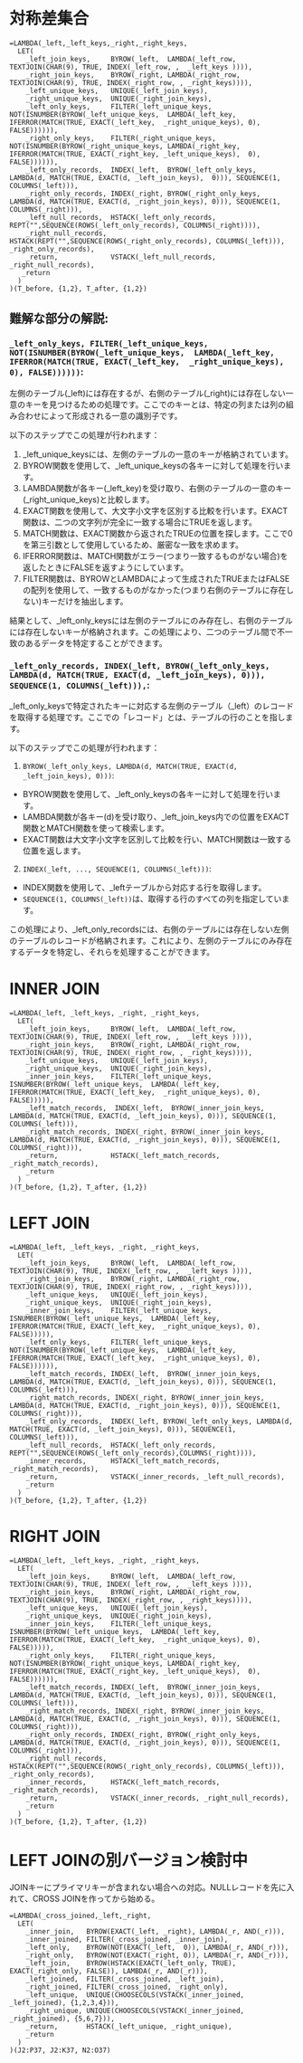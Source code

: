 # 対称差集合

```
=LAMBDA(_left,_left_keys,_right,_right_keys,
  LET(
    _left_join_keys,     BYROW(_left,  LAMBDA(_left_row,  TEXTJOIN(CHAR(9), TRUE, INDEX(_left_row, ,  _left_keys )))),
    _right_join_keys,    BYROW(_right, LAMBDA(_right_row, TEXTJOIN(CHAR(9), TRUE, INDEX(_right_row, , _right_keys)))),
    _left_unique_keys,   UNIQUE(_left_join_keys),
    _right_unique_keys,  UNIQUE(_right_join_keys),
    _left_only_keys,     FILTER(_left_unique_keys,  NOT(ISNUMBER(BYROW(_left_unique_keys,  LAMBDA(_left_key,  IFERROR(MATCH(TRUE, EXACT(_left_key,  _right_unique_keys), 0), FALSE)))))),
    _right_only_keys,    FILTER(_right_unique_keys, NOT(ISNUMBER(BYROW(_right_unique_keys, LAMBDA(_right_key, IFERROR(MATCH(TRUE, EXACT(_right_key, _left_unique_keys),  0), FALSE)))))),
    _left_only_records,  INDEX(_left,  BYROW(_left_only_keys,  LAMBDA(d, MATCH(TRUE, EXACT(d, _left_join_keys),  0))), SEQUENCE(1, COLUMNS(_left))),
    _right_only_records, INDEX(_right, BYROW(_right_only_keys, LAMBDA(d, MATCH(TRUE, EXACT(d, _right_join_keys), 0))), SEQUENCE(1, COLUMNS(_right))),
    _left_null_records,  HSTACK(_left_only_records, REPT("",SEQUENCE(ROWS(_left_only_records), COLUMNS(_right)))),
    _right_null_records, HSTACK(REPT("",SEQUENCE(ROWS(_right_only_records), COLUMNS(_left))),  _right_only_records),
    _return,             VSTACK(_left_null_records, _right_null_records),
   _return
  )
)(T_before, {1,2}, T_after, {1,2})
```
## 難解な部分の解説:
### ``_left_only_keys, FILTER(_left_unique_keys,  NOT(ISNUMBER(BYROW(_left_unique_keys,  LAMBDA(_left_key,  IFERROR(MATCH(TRUE, EXACT(_left_key,  _right_unique_keys), 0), FALSE))))))``:
左側のテーブル(_left)には存在するが、右側のテーブル(_right)には存在しない一意のキーを見つけるための処理です。ここでのキーとは、特定の列または列の組み合わせによって形成される一意の識別子です。

以下のステップでこの処理が行われます：

1. _left_unique_keysには、左側のテーブルの一意のキーが格納されています。
2. BYROW関数を使用して、_left_unique_keysの各キーに対して処理を行います。
3. LAMBDA関数が各キー(_left_key)を受け取り、右側のテーブルの一意のキー(_right_unique_keys)と比較します。
4. EXACT関数を使用して、大文字小文字を区別する比較を行います。EXACT関数は、二つの文字列が完全に一致する場合にTRUEを返します。
5. MATCH関数は、EXACT関数から返されたTRUEの位置を探します。ここで0を第三引数として使用しているため、厳密な一致を求めます。
6. IFERROR関数は、MATCH関数がエラー(つまり一致するものがない場合)を返したときにFALSEを返すようにしています。
7. FILTER関数は、BYROWとLAMBDAによって生成されたTRUEまたはFALSEの配列を使用して、一致するものがなかった(つまり右側のテーブルに存在しない)キーだけを抽出します。

結果として、_left_only_keysには左側のテーブルにのみ存在し、右側のテーブルには存在しないキーが格納されます。この処理により、二つのテーブル間で不一致のあるデータを特定することができます。

### ``_left_only_records, INDEX(_left, BYROW(_left_only_keys, LAMBDA(d, MATCH(TRUE, EXACT(d, _left_join_keys), 0))), SEQUENCE(1, COLUMNS(_left))),``:
_left_only_keysで特定されたキーに対応する左側のテーブル（_left）のレコードを取得する処理です。ここでの「レコード」とは、テーブルの行のことを指します。

以下のステップでこの処理が行われます：

1. ``BYROW(_left_only_keys, LAMBDA(d, MATCH(TRUE, EXACT(d, _left_join_keys), 0)))``:
- BYROW関数を使用して、_left_only_keysの各キーに対して処理を行います。
- LAMBDA関数が各キー(d)を受け取り、_left_join_keys内での位置をEXACT関数とMATCH関数を使って検索します。
- EXACT関数は大文字小文字を区別して比較を行い、MATCH関数は一致する位置を返します。
2. ``INDEX(_left, ..., SEQUENCE(1, COLUMNS(_left)))``:
- INDEX関数を使用して、_leftテーブルから対応する行を取得します。
- ``SEQUENCE(1, COLUMNS(_left))``は、取得する行のすべての列を指定しています。

この処理により、_left_only_recordsには、右側のテーブルには存在しない左側のテーブルのレコードが格納されます。これにより、左側のテーブルにのみ存在するデータを特定し、それらを処理することができます。

# INNER JOIN
```
=LAMBDA(_left, _left_keys, _right, _right_keys,
  LET(
    _left_join_keys,     BYROW(_left,  LAMBDA(_left_row,  TEXTJOIN(CHAR(9), TRUE, INDEX(_left_row, ,  _left_keys )))),
    _right_join_keys,    BYROW(_right, LAMBDA(_right_row, TEXTJOIN(CHAR(9), TRUE, INDEX(_right_row, , _right_keys)))),
    _left_unique_keys,   UNIQUE(_left_join_keys),
    _right_unique_keys,  UNIQUE(_right_join_keys),
    _inner_join_keys,    FILTER(_left_unique_keys,  ISNUMBER(BYROW(_left_unique_keys,  LAMBDA(_left_key,  IFERROR(MATCH(TRUE, EXACT(_left_key,  _right_unique_keys), 0), FALSE))))),
    _left_match_records,  INDEX(_left,  BYROW(_inner_join_keys, LAMBDA(d, MATCH(TRUE, EXACT(d, _left_join_keys), 0))), SEQUENCE(1, COLUMNS(_left))),
    _right_match_records, INDEX(_right, BYROW(_inner_join_keys, LAMBDA(d, MATCH(TRUE, EXACT(d, _right_join_keys), 0))), SEQUENCE(1, COLUMNS(_right))),
    _return,             HSTACK(_left_match_records, _right_match_records),
    _return
  )
)(T_before, {1,2}, T_after, {1,2})
```

# LEFT JOIN
```
=LAMBDA(_left, _left_keys, _right, _right_keys,
  LET(
    _left_join_keys,     BYROW(_left,  LAMBDA(_left_row,  TEXTJOIN(CHAR(9), TRUE, INDEX(_left_row, ,  _left_keys )))),
    _right_join_keys,    BYROW(_right, LAMBDA(_right_row, TEXTJOIN(CHAR(9), TRUE, INDEX(_right_row, , _right_keys)))),
    _left_unique_keys,   UNIQUE(_left_join_keys),
    _right_unique_keys,  UNIQUE(_right_join_keys),
    _inner_join_keys,    FILTER(_left_unique_keys,  ISNUMBER(BYROW(_left_unique_keys,  LAMBDA(_left_key,  IFERROR(MATCH(TRUE, EXACT(_left_key,  _right_unique_keys), 0), FALSE))))),
    _left_only_keys,     FILTER(_left_unique_keys,  NOT(ISNUMBER(BYROW(_left_unique_keys,  LAMBDA(_left_key,  IFERROR(MATCH(TRUE, EXACT(_left_key,  _right_unique_keys), 0), FALSE)))))),
    _left_match_records, INDEX(_left,  BYROW(_inner_join_keys, LAMBDA(d, MATCH(TRUE, EXACT(d, _left_join_keys), 0))), SEQUENCE(1, COLUMNS(_left))),
    _right_match_records, INDEX(_right, BYROW(_inner_join_keys, LAMBDA(d, MATCH(TRUE, EXACT(d, _right_join_keys), 0))), SEQUENCE(1, COLUMNS(_right))),
    _left_only_records,  INDEX(_left, BYROW(_left_only_keys, LAMBDA(d, MATCH(TRUE, EXACT(d, _left_join_keys), 0))), SEQUENCE(1, COLUMNS(_left))),
    _left_null_records,  HSTACK(_left_only_records, REPT("",SEQUENCE(ROWS(_left_only_records),COLUMNS(_right)))),
    _inner_records,      HSTACK(_left_match_records, _right_match_records),
    _return,             VSTACK(_inner_records, _left_null_records),
    _return
  )
)(T_before, {1,2}, T_after, {1,2})
```

# RIGHT JOIN
```
=LAMBDA(_left, _left_keys, _right, _right_keys,
  LET(
    _left_join_keys,     BYROW(_left,  LAMBDA(_left_row,  TEXTJOIN(CHAR(9), TRUE, INDEX(_left_row, ,  _left_keys )))),
    _right_join_keys,    BYROW(_right, LAMBDA(_right_row, TEXTJOIN(CHAR(9), TRUE, INDEX(_right_row, , _right_keys)))),
    _left_unique_keys,   UNIQUE(_left_join_keys),
    _right_unique_keys,  UNIQUE(_right_join_keys),
    _inner_join_keys,    FILTER(_left_unique_keys,  ISNUMBER(BYROW(_left_unique_keys,  LAMBDA(_left_key,  IFERROR(MATCH(TRUE, EXACT(_left_key,  _right_unique_keys), 0), FALSE))))),
    _right_only_keys,    FILTER(_right_unique_keys, NOT(ISNUMBER(BYROW(_right_unique_keys, LAMBDA(_right_key, IFERROR(MATCH(TRUE, EXACT(_right_key, _left_unique_keys),  0), FALSE)))))),
    _left_match_records, INDEX(_left,  BYROW(_inner_join_keys, LAMBDA(d, MATCH(TRUE, EXACT(d, _left_join_keys), 0))), SEQUENCE(1, COLUMNS(_left))),
    _right_match_records, INDEX(_right, BYROW(_inner_join_keys, LAMBDA(d, MATCH(TRUE, EXACT(d, _right_join_keys), 0))), SEQUENCE(1, COLUMNS(_right))),
    _right_only_records, INDEX(_right, BYROW(_right_only_keys, LAMBDA(d, MATCH(TRUE, EXACT(d, _right_join_keys), 0))), SEQUENCE(1, COLUMNS(_right))),
    _right_null_records, HSTACK(REPT("",SEQUENCE(ROWS(_right_only_records), COLUMNS(_left))),  _right_only_records),
    _inner_records,      HSTACK(_left_match_records, _right_match_records),
    _return,             VSTACK(_inner_records, _right_null_records),
    _return
  )
)(T_before, {1,2}, T_after, {1,2})
```


# LEFT JOINの別バージョン検討中
JOINキーにプライマリキーが含まれない場合への対応。NULLレコードを先に入れて、CROSS JOINを作ってから始める。

```
=LAMBDA(_cross_joined,_left,_right,
  LET(
    _inner_join,   BYROW(EXACT(_left, _right), LAMBDA(_r, AND(_r))),
    _inner_joined, FILTER(_cross_joined, _inner_join),
    _left_only,    BYROW(NOT(EXACT(_left,  0)), LAMBDA(_r, AND(_r))),
    _right_only,   BYROW(NOT(EXACT(_right, 0)), LAMBDA(_r, AND(_r))),
    _left_join,    BYROW(HSTACK(EXACT(_left_only, TRUE), EXACT(_right_only, FALSE)), LAMBDA(_r, AND(_r))),
    _left_joined,  FILTER(_cross_joined, _left_join),
    _right_joined, FILTER(_cross_joined, _right_only),
    _left_unique,  UNIQUE(CHOOSECOLS(VSTACK(_inner_joined, _left_joined), {1,2,3,4})),
    _right_unique, UNIQUE(CHOOSECOLS(VSTACK(_inner_joined, _right_joined), {5,6,7})),
    _return,       HSTACK(_left_unique, _right_unique),
    _return
  )
)(J2:P37, J2:K37, N2:O37)
```
